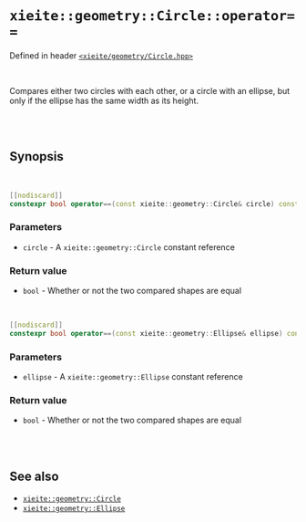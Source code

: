 # `xieite::geometry::Circle::operator==`
Defined in header [`<xieite/geometry/Circle.hpp>`](https://github.com/Eczbek/xieite/tree/main/include/xieite/geometry/Circle.hpp)

<br/>

Compares either two circles with each other, or a circle with an ellipse, but only if the ellipse has the same width as its height.

<br/><br/>

## Synopsis

<br/>

```cpp
[[nodiscard]]
constexpr bool operator==(const xieite::geometry::Circle& circle) const noexcept;
```
### Parameters
- `circle` - A `xieite::geometry::Circle` constant reference
### Return value
- `bool` - Whether or not the two compared shapes are equal

<br/>


```cpp
[[nodiscard]]
constexpr bool operator==(const xieite::geometry::Ellipse& ellipse) const noexcept;
```
### Parameters
- `ellipse` - A `xieite::geometry::Ellipse` constant reference
### Return value
- `bool` - Whether or not the two compared shapes are equal

<br/><br/>

## See also
- [`xieite::geometry::Circle`](https://github.com/Eczbek/xieite/tree/main/docs/geometry/Circle.md)
- [`xieite::geometry::Ellipse`](https://github.com/Eczbek/xieite/tree/main/docs/geometry/Ellipse.md)

